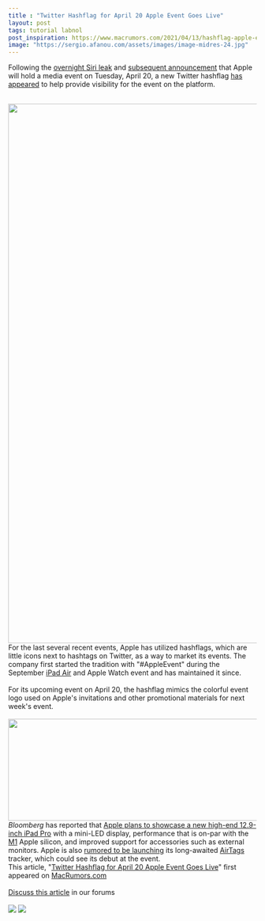 ```yaml
---
title : "Twitter Hashflag for April 20 Apple Event Goes Live"
layout: post
tags: tutorial labnol
post_inspiration: https://www.macrumors.com/2021/04/13/hashflag-apple-event-april-20-live/
image: "https://sergio.afanou.com/assets/images/image-midres-24.jpg"
---
```


Following the <a href="https://www.macrumors.com/2021/04/13/siri-apple-event-tuesday-april-20/">overnight Siri leak</a> and <a href="https://www.macrumors.com/2021/04/13/apple-event-april-23-announcement/">subsequent announcement</a> that Apple will hold a media event on Tuesday, April 20, a new Twitter hashflag <a href="https://twitter.com/hashflagsio/status/1382077826841636866">has appeared</a> to help provide visibility for the event on the platform.
<br/>

<br/>
<img src="https://images.macrumors.com/article-new/2021/04/apple-event-hashflag.jpg" alt="" width="1939" height="1091" class="aligncenter size-full wp-image-793884" />
<br/>
For the last several recent events, Apple has utilized hashflags, which are little icons next to hashtags on Twitter, as a way to market its events. The company first started the tradition with "#AppleEvent" during the September <a href="https://www.macrumors.com/roundup/ipad-air/">iPad Air</a> and Apple Watch event and has maintained it since. 
<br/>

<br/>
For its upcoming event on April 20, the hashflag mimics the colorful event logo used on Apple's invitations and other promotional materials for next week's event.
<br/>

<br/>
<img src="https://images.macrumors.com/article-new/2021/04/apple-event-hashflag-2.jpg" alt="" width="1182" height="206" class="aligncenter size-full wp-image-793886" />
<br/>
<em>Bloomberg</em> has reported that <a href="https://www.macrumors.com/2021/04/12/high-end-ipad-pro-mini-led-production-issue/">Apple plans to showcase a new high-end 12.9-inch iPad Pro</a> with a mini-LED display, performance that is on-par with the <a href="https://www.macrumors.com/guide/m1/">M1</a> Apple silicon, and improved support for accessories such as external monitors. Apple is also <a href="https://www.macrumors.com/2021/03/18/apple-event-april-rumor-recap/">rumored to be launching</a> its long-awaited <a href="https://www.macrumors.com/guide/airtags/">AirTags</a> tracker, which could see its debut at the event.<br/>This article, &quot;<a href="https://www.macrumors.com/2021/04/13/hashflag-apple-event-april-20-live/">Twitter Hashflag for April 20 Apple Event Goes Live</a>&quot; first appeared on <a href="https://www.macrumors.com">MacRumors.com</a><br/><br/><a href="https://forums.macrumors.com/threads/twitter-hashflag-for-april-20-apple-event-goes-live.2291591/">Discuss this article</a> in our forums<br/><br/><div class="feedflare">
<a href="http://feeds.macrumors.com/~ff/MacRumors-All?a=pBXyHwiIL7s:LuMR8CWKJ-8:6W8y8wAjSf4"><img src="http://feeds.feedburner.com/~ff/MacRumors-All?d=6W8y8wAjSf4" border="0"></img></a> <a href="http://feeds.macrumors.com/~ff/MacRumors-All?a=pBXyHwiIL7s:LuMR8CWKJ-8:qj6IDK7rITs"><img src="http://feeds.feedburner.com/~ff/MacRumors-All?d=qj6IDK7rITs" border="0"></img></a>
</div><img src="http://feeds.feedburner.com/~r/MacRumors-All/~4/pBXyHwiIL7s" height="1" width="1" alt=""/>